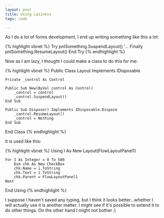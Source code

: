```yaml
---
layout: post
title: Using Laziness
tags: code

---
```


As I do a lot of forms development, I end up writing something like this a lot:

{% highlight vbnet %}
Try
    pnlSomething.SuspendLayout()
    '...
Finally
    pnlSomething.ResumeLayout()
End Try
{% endhighlight %}

Now as I am lazy, I thought I could make a class to do this for me:

{% highlight vbnet %}
Public Class Layout
    Implements IDisposable

    Private _control As Control

    Public Sub New(ByVal control As Control)
        _control = control
        _control.SuspendLayout()
    End Sub

    Public Sub Dispose() Implements IDisposable.Dispose
        _control.ResumeLayout()
        _control = Nothing
    End Sub

End Class
{% endhighlight %}

It is used like this:

{% highlight vbnet %}
Using l As New Layout(FlowLayoutPanel1)

    For I As Integer = 0 To 500
        Dim chk As New CheckBox
        chk.Name = i.ToString
        chk.Text = i.ToString
        chk.Parent = FlowLayoutPanel1
    Next

End Using
{% endhighlight %}

I suppose I haven't saved any typing, but I think it looks better...whether I will actually use it is another matter.  I might see if it's possible to extend it to do other things.  On the other hand I might not bother ;\
